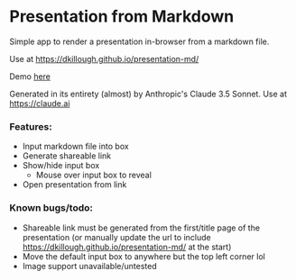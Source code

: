 # Presentation from Markdown

Simple app to render a presentation in-browser from a markdown file.

Use at https://dkillough.github.io/presentation-md/

Demo [here](https://dkillough.github.io/presentation-md/?p=MQgEAkEsBpQdwKYBsDGB7Atg0kB2oAuASgCgSBaSs4UACwEYSxaAmJ5gZjICpuAjNEgAmvUD0gAXAIZJIKAM7cyAfQCuuIQgBOs3AmVkA2roDWCIaFU6AugAoEADykYADkgQA6dBlIUqJABVaKVwTUABPNFVQAEIgA)

Generated in its entirety (almost) by Anthropic's Claude 3.5 Sonnet. Use at https://claude.ai

### Features: 
- Input markdown file into box
- Generate shareable link
- Show/hide input box
  - Mouse over input box to reveal
- Open presentation from link

### Known bugs/todo: 
- Shareable link must be generated from the first/title page of the presentation (or manually update the url to include https://dkillough.github.io/presentation-md/ at the start)
- Move the default input box to anywhere but the top left corner lol
- Image support unavailable/untested